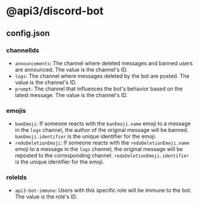 # @api3/discord-bot

## config.json

### channelIds

* `announcements`: The channel where deleted messages and banned users are announced. The value is the channel's ID.
* `logs`: The channel where messages deleted by the bot are posted. The value is the channel's ID.
* `prompt`: The channel that influences the bot's behavior based on the latest message. The value is the channel's ID.

### emojis

* `banEmoji`: If someone reacts with the `banEmoji.name` emoji to a message in the `logs` channel, the author of the original message will be banned. `banEmoji.identifier` is the unique identifier for the emoji.
* `redoDeletionEmoji`: If someone reacts with the `redoDeletionEmoji.name` emoji to a message in the `logs` channel, the original message will be reposted to the corresponding channel. `redoDeletionEmoji.identifier` is the unique identifier for the emoji.

### roleIds

* `api3-bot-immune`: Users with this specific role will be immune to the bot. The value is the role's ID.
